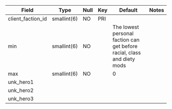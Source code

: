 **Field**|**Type**|**Null**|**Key**|**Default**|**Notes**
-----|-----|-----|-----|-----|-----
client_faction_id|smallint(6)|NO|PRI| |
min|smallint(6)|NO||The lowest personal faction can get before racial, class and diety mods| 
max|smallint(6)|NO| |0|
unk_hero1|||||
unk_hero2|||||
unk_hero3|||||